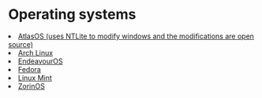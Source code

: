 # Operating systems

<li> <a href="https://atlasos.net/">AtlasOS (uses NTLite to modify windows and the modifications are open source)</a></li>
<li> <a href="https://archlinux.org/">Arch Linux</a></li>
<li> <a href="https://endeavouros.com/">EndeavourOS</a></li>
<li> <a href="https://getfedora.org/">Fedora</a></li>
<li> <a href="https://linuxmint.com/">Linux Mint</a></li>
<li> <a href="https://zorin.com/os/">ZorinOS</a></li>
